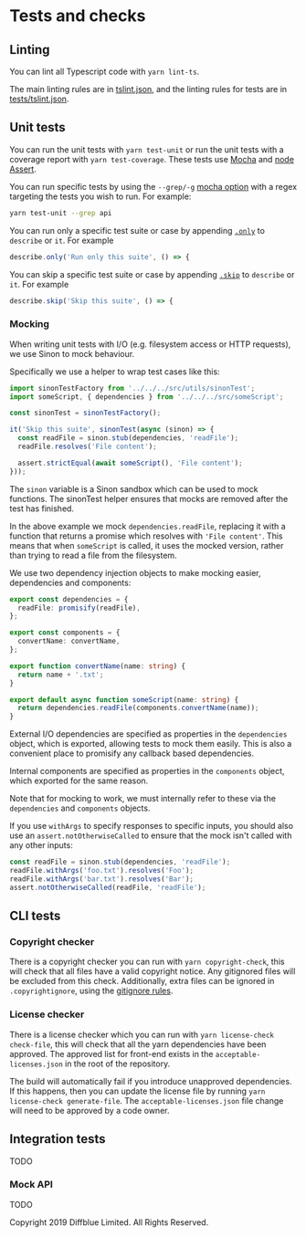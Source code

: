 # Tests and checks

## Linting

You can lint all Typescript code with `yarn lint-ts`.

The main linting rules are in [tslint.json](../tslint.json), and the linting rules for tests are in [tests/tslint.json](../tests/tslint.json).

## Unit tests

You can run the unit tests with `yarn test-unit` or run the unit tests with a coverage report with `yarn test-coverage`.
These tests use [Mocha](https://mochajs.org/) and [node Assert](https://nodejs.org/api/assert.html).

You can run specific tests by using the `--grep/-g` [mocha option](https://mochajs.org/#-grep-regexp-g-regexp) with a regex
targeting the tests you wish to run. For example:

```bash
yarn test-unit --grep api
```

You can run only a specific test suite or case by appending [`.only`](https://mochajs.org/#exclusive-tests) to `describe` or `it`.
For example

```ts
describe.only('Run only this suite', () => {
```

You can skip a specific test suite or case by appending [`.skip`](https://mochajs.org/#inclusive-tests) to `describe` or `it`.
For example

```ts
describe.skip('Skip this suite', () => {
```

### Mocking

When writing unit tests with I/O (e.g. filesystem access or HTTP requests), we use Sinon to mock behaviour.

Specifically we use a helper to wrap test cases like this:

```ts
import sinonTestFactory from '../../../src/utils/sinonTest';
import someScript, { dependencies } from '../../../src/someScript';

const sinonTest = sinonTestFactory();

it('Skip this suite', sinonTest(async (sinon) => {
  const readFile = sinon.stub(dependencies, 'readFile');
  readFile.resolves('File content');

  assert.strictEqual(await someScript(), 'File content');
}));
```

The `sinon` variable is a Sinon sandbox which can be used to mock functions. The sinonTest helper ensures that mocks are removed after the test has finished.

In the above example we mock `dependencies.readFile`, replacing it with a function that returns a promise which resolves with `'File content'`. This means that when `someScript` is called, it uses the mocked version, rather than trying to read a file from the filesystem.

We use two dependency injection objects to make mocking easier, dependencies and components:

```ts
export const dependencies = {
  readFile: promisify(readFile),
};

export const components = {
  convertName: convertName,
};

export function convertName(name: string) {
  return name + '.txt';
}

export default async function someScript(name: string) {
  return dependencies.readFile(components.convertName(name));
}
```

External I/O dependencies are specified as properties in the `dependencies` object, which is exported, allowing tests to mock them easily. This is also a convenient place to promisify any callback based dependencies.

Internal components are specified as properties in the `components` object, which exported for the same reason.

Note that for mocking to work, we must internally refer to these via the `dependencies` and `components` objects.

If you use `withArgs` to specify responses to specific inputs, you should also use an `assert.notOtherwiseCalled` to ensure that the mock isn't called with any other inputs:

```ts
const readFile = sinon.stub(dependencies, 'readFile');
readFile.withArgs('foo.txt').resolves('Foo');
readFile.withArgs('bar.txt').resolves('Bar');
assert.notOtherwiseCalled(readFile, 'readFile');
```

## CLI tests

### Copyright checker

There is a copyright checker you can run with `yarn copyright-check`, this will check that all files have a valid copyright notice. Any gitignored files will be excluded from this check. Additionally, extra files can be ignored in `.copyrightignore`, using the [gitignore rules](https://git-scm.com/docs/gitignore).

### License checker

There is a license checker which you can run with `yarn license-check check-file`, this will check that all the yarn dependencies have been approved. The approved list for front-end exists in the `acceptable-licenses.json` in the root of the repository.

The build will automatically fail if you introduce unapproved dependencies. If this happens, then you can update the license file by running `yarn license-check generate-file`. The `acceptable-licenses.json` file change will need to be approved by a code owner.

## Integration tests

TODO

### Mock API

TODO

Copyright 2019 Diffblue Limited. All Rights Reserved.
